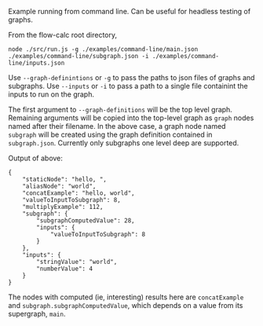 Example running from command line. Can be useful for headless testing of graphs.

From the flow-calc root directory, 

```
node ./src/run.js -g ./examples/command-line/main.json ./examples/command-line/subgraph.json -i ./examples/command-line/inputs.json
```

Use `--graph-definintions` or `-g` to pass the paths to json files of graphs and subgraphs. Use `--inputs` or `-i` to pass a path to a single file containint the inputs to run on the graph.

The first argument to `--graph-definitions` will be the top level graph. Remaining arguments will be copied into the top-level graph as `graph` nodes named after their filename. In the above case, a graph node named `subgraph` will be created using the graph definition contained in `subgraph.json`. Currently only subgraphs one level deep are supported.

Output of above:
```
{
    "staticNode": "hello, ",
    "aliasNode": "world",
    "concatExample": "hello, world",
    "valueToInputToSubgraph": 8,
    "multiplyExample": 112,
    "subgraph": {
        "subgraphComputedValue": 28,
        "inputs": {
            "valueToInputToSubgraph": 8
        }
    },
    "inputs": {
        "stringValue": "world",
        "numberValue": 4
    }
}
```

The nodes with computed (ie, interesting) results here are `concatExample` and `subgraph.subgraphComputedValue`, which depends on a value from its supergraph, `main`.